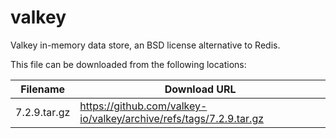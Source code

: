 valkey
============
Valkey in-memory data store, an BSD license alternative to Redis.

This file can be downloaded from the following locations:

| Filename | Download URL |
| -------- | ------------ |
| 7.2.9.tar.gz | https://github.com/valkey-io/valkey/archive/refs/tags/7.2.9.tar.gz |
